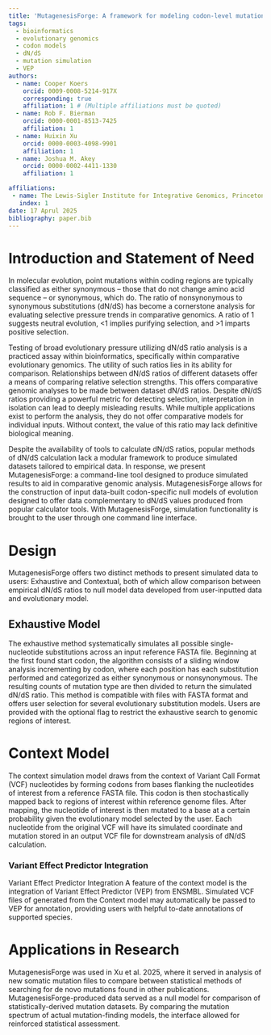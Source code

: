 ```yaml
---
title: 'MutagenesisForge: A framework for modeling codon-level mutational biases and dN/dS selection'
tags:
  - bioinformatics
  - evolutionary genomics
  - codon models
  - dN/dS
  - mutation simulation
  - VEP
authors:
  - name: Cooper Koers
    orcid: 0009-0008-5214-917X
    corresponding: true
    affiliation: 1 # (Multiple affiliations must be quoted)
  - name: Rob F. Bierman
    orcid: 0000-0001-8513-7425
    affiliation: 1
  - name: Huixin Xu
    orcid: 0000-0003-4098-9901
    affiliation: 1
  - name: Joshua M. Akey
    orcid: 0000-0002-4411-1330
    affiliation: 1

affiliations:
 - name: The Lewis-Sigler Institute for Integrative Genomics, Princeton University, Princeton, NJ 08540, USA.
   index: 1
date: 17 Aprul 2025
bibliography: paper.bib
---
```

# Introduction and Statement of Need
In molecular evolution, point mutations within coding regions are typically classified as either synonymous – those that do not change amino acid sequence – or synonymous, which do. The ratio of nonsynonymous to synonymous substitutions (dN/dS) has become a cornerstone analysis for evaluating selective pressure trends in comparative genomics. A ratio of 1 suggests neutral evolution, <1 implies purifying selection, and >1 imparts positive selection. 

Testing of broad evolutionary pressure utilizing dN/dS ratio analysis
is a practiced assay within bioinformatics, specifically within comparative evolutionary genomics. The utility of such ratios lies in its ability for comparison. Relationships between dN/dS ratios of different datasets offer a means of comparing relative selection strengths. This offers comparative genomic analyses to be made between dataset dN/dS ratios. Despite dN/dS ratios providing a powerful metric for detecting selection, interpretation in isolation can lead to deeply misleading results. While multiple applications exist to perform the analysis, they do not offer comparative models for individual inputs. Without context, the value of this ratio may lack definitive biological meaning.

Despite the availability of tools to calculate dN/dS ratios, popular methods of dN/dS calculation lack a modular framework to produce simulated datasets tailored to empirical data. In response, we present MutagenesisForge: a command-line tool designed to produce simulated results to aid in comparative genomic analysis. MutagenesisForge allows for the construction of input data-built codon-specific null models of evolution designed to offer data complementary to dN/dS values produced from popular calculator tools. With MutagenesisForge, simulation functionality is brought to the user through one command line interface.

# Design
MutagenesisForge offers two distinct methods to present simulated data to users: Exhaustive and Contextual, both of which allow comparison between empirical dN/dS ratios to null model data developed from user-inputted data and evolutionary model.

## Exhaustive Model
The exhaustive method systematically simulates all possible single-nucleotide substitutions across an input reference FASTA file. Beginning at the first found start codon, the algorithm consists of a sliding window analysis incrementing by codon, where each position has each substitution performed and categorized as either synonymous or nonsynonymous. The resulting counts of mutation type are then divided to return the simulated dN/dS ratio. This method is compatible with files with FASTA format and offers user selection for several evolutionary substitution models. Users are provided with the optional flag to restrict the exhaustive search to genomic regions of interest.

# Context Model
The context simulation model draws from the context of Variant Call Format (VCF) nucleotides by forming codons from bases flanking the nucleotides of interest from a reference FASTA file. This codon is then stochastically mapped back to regions of interest within reference genome files. After mapping, the nucleotide of interest is then mutated to a base at a certain probability given the evolutionary model selected by the user. Each nucleotide from the original VCF will have its simulated coordinate and mutation stored in an output VCF file for downstream analysis of dN/dS calculation.

### Variant Effect Predictor Integration
Variant Effect Predictor Integration 
A feature of the context model is the integration of Variant Effect Predictor (VEP) from ENSMBL. Simulated VCF files of  generated from the Context model may automatically be passed to VEP for annotation, providing users with helpful to-date annotations of supported species.

# Applications in Research
MutagenesisForge was used in Xu et al. 2025, where it served in analysis of new somatic mutation files to compare between statistical methods of searching for de novo mutations found in other publications. MutagenesisForge-produced data served as a null model for comparison of statistically-derived mutation datasets. By comparing the mutation spectrum of actual mutation-finding models, the interface allowed for reinforced statistical assessment.